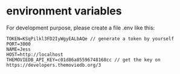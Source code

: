 # environment variables

For development purpose, please create a file .env like this:

```
TOKEN=KSqPilkl3FD2IyWgyEALbAQe // generate a token by yourself
PORT=3000
NAME=Jess
HOST=http://localhost
THEMOVIEDB_API_KEY=c01d86a85596748168cc // get the key on https://developers.themoviedb.org/3
```
